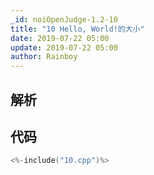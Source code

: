 ```yaml
---
_id: noiOpenJudge-1.2-10
title: "10 Hello, World!的大小"
date: 2019-07-22 05:00
update: 2019-07-22 05:00
author: Rainboy
---
```


## 解析

## 代码

```c
<%-include("10.cpp")%>
```

